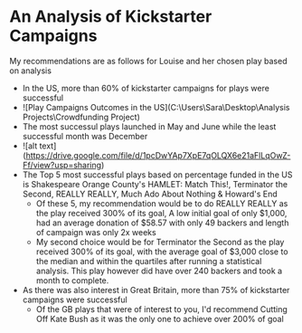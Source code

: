 # An Analysis of Kickstarter Campaigns
My recommendations are as follows for Louise and her chosen play based on analysis
- In the US, more than 60% of kickstarter campaigns for plays were successful
- ![Play Campaigns Outcomes in the US](C:\Users\Sara\Desktop\Analysis Projects\Crowdfunding Project)
- The most successul plays launched in May and June while the least successful month was December
- ![alt text] (https://drive.google.com/file/d/1pcDwYAp7XpE7qOLQX6e21aFlLqOwZ-Ff/view?usp=sharing)
- The Top 5 most successful plays based on percentage funded in the US is Shakespeare Orange County's HAMLET: Match This!, Terminator the Second, REALLY REALLY, Much Ado About Nothing & Howard's End 
  - Of these 5, my recommendation would be to do REALLY REALLY as the play received 300% of its goal, A low initial goal of only $1,000, had an average donation of $58.57 with only 49 backers and length of campaign was only 2x weeks
  - My second choice would be for Terminator the Second as the play received 300% of its goal, with the average goal of $3,000 close to the median and within the quartiles after running a statistical analysis. This play however did have over 240 backers and took a month to complete.
 - As there was also interest in Great Britain, more than 75% of kickstarter campaigns were successful
   - Of the GB plays that were of interest to you, I'd recommend Cutting Off Kate Bush as it was the only one to achieve over 200% of goal
